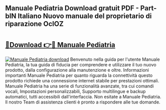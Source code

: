 ## Manuale Pediatria Download gratuit PDF - Part-blN Italiano Nuovo manuale del proprietario di riparazione OclOZ

# <h2><a href="http://dfaa8dm.blite.top/?on=Manuale+Pediatria">🔗Download 👉🔴 Manuale Pediatria</a></h2>

[![Manuale Pediatria download](https://i.imgur.com/lujVjoI.png)](http://dfaa8dm.blite.top/?on=Manuale+Pediatria)
Benvenuto nella guida per l'utente Manuale Pediatria, la tua guida di fiducia per comprendere e utilizzare il tuo nuovo prodotto, dalla configurazione alla manutenzione e oltre. Informazioni importanti Manuale Pediatria per quanto riguarda la connettività questo prodotto richiede una connessione internet stabile per prestazioni ottimali. Manuale Pediatria ha una serie di funzionalità avanzate, tra cui comandi vocali, Impostazioni personalizzabili, Supporto multilingue e backup automatici, tutti accessibili dall'interfaccia. Non esitate a Manuale Pediatria. Il nostro Team di assistenza clienti è pronto a rispondere alle tue domande.
